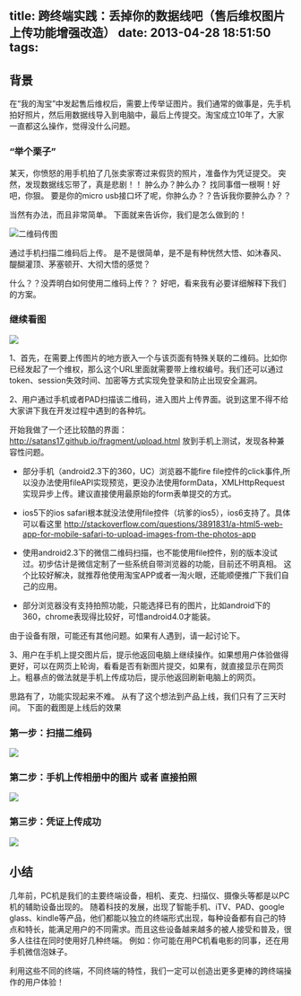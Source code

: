 title: 跨终端实践：丢掉你的数据线吧（售后维权图片上传功能增强改造）
date: 2013-04-28 18:51:50
tags:
---

## 背景

在“我的淘宝”中发起售后维权后，需要上传举证图片。我们通常的做事是，先手机拍好照片，然后用数据线导入到电脑中，最后上传提交。淘宝成立10年了，大家一直都这么操作，觉得没什么问题。

### “举个栗子”

某天，你愤怒的用手机拍了几张卖家寄过来假货的照片，准备作为凭证提交。
突然，发现数据线忘带了，真是悲剧！！
肿么办？肿么办？
找同事借一根啊！好吧，你狠。
要是你的micro usb接口坏了呢，你肿么办？？告诉我你要肿么办？？
 
当然有办法，而且非常简单。
下面就来告诉你，我们是怎么做到的！


![二维码传图](http://img4.tbcdn.cn/L1/461/1/1018176099.jpg)

通过手机扫描二维码后上传。
是不是很简单，是不是有种恍然大悟、如沐春风、醍醐灌顶、茅塞顿开、大彻大悟的感觉？
 
 
什么？？没弄明白如何使用二维码上传？？
好吧，看来我有必要详细解释下我们的方案。


### 继续看图

![](http://img4.tbcdn.cn/L1/461/1/1018184065.jpg)


1、首先，在需要上传图片的地方嵌入一个与该页面有特殊关联的二维码。比如你已经发起了一个维权，那么这个URL里面就需要带上维权编号。我们还可以通过token、session失效时间、加密等方式实现免登录和防止出现安全漏洞。
 
2、用户通过手机或者PAD扫描该二维码，进入图片上传界面。说到这里不得不给大家讲下我在开发过程中遇到的各种坑。



开始我做了一个还比较酷的界面：http://satans17.github.io/fragment/upload.html
放到手机上测试，发现各种兼容性问题。
 
 
* 部分手机（android2.3下的360，UC）浏览器不能fire file控件的click事件,所以没办法使用fileAPI实现预览，更没办法使用formData，XMLHttpRequest实现异步上传。建议直接使用最原始的form表单提交的方式。
 
 
 
* ios5下的ios safari根本就没法使用file控件（坑爹的ios5），ios6支持了。具体可以看这里 http://stackoverflow.com/questions/3891831/a-html5-web-app-for-mobile-safari-to-upload-images-from-the-photos-app
 
 
* 使用android2.3下的微信二维码扫描，也不能使用file控件，别的版本没试过。初步估计是微信定制了一些系统自带浏览器的功能，目前还不明真相。  这个比较好解决，就推荐他使用淘宝APP或者一淘火眼，还能顺便推广下我们自己的应用。
 
 
* 部分浏览器没有支持拍照功能，只能选择已有的图片，比如android下的360，chrome表现得比较好，可惜android4.0才能装。
 
由于设备有限，可能还有其他问题。如果有人遇到，请一起讨论下。


3、用户在手机上提交图片后，提示他返回电脑上继续操作。如果想用户体验做得更好，可以在网页上轮询，看看是否有新图片提交，如果有，就直接显示在网页上。粗暴点的做法就是手机上传成功后，提示他返回刷新电脑上的网页。
 

思路有了，功能实现起来不难。
从有了这个想法到产品上线，我们只有了三天时间。
下面的截图是上线后的效果


### 第一步：扫描二维码

![](http://img4.tbcdn.cn/L1/461/1/1018188259.jpg)


### 第二步：手机上传相册中的图片 或者 直接拍照

![](http://img4.tbcdn.cn/L1/461/1/1018185021.jpg)


### 第三步：凭证上传成功

![](http://img4.tbcdn.cn/L1/461/1/1018199931.jpg)



## 小结

几年前，PC机是我们的主要终端设备，相机、麦克、扫描仪、摄像头等都是以PC机的辅助设备出现的。
随着科技的发展，出现了智能手机、iTV、PAD、google glass、kindle等产品，他们都能以独立的终端形式出现，每种设备都有自己的特点和特长，能满足用户的不同需求。而且这些设备越来越多的被人接受和普及，很多人往往在同时使用好几种终端。
例如：你可能在用PC机看电影的同事，还在用手机微信泡妹子。
 
利用这些不同的终端，不同终端的特性，我们一定可以创造出更多更棒的跨终端操作的用户体验！
 

